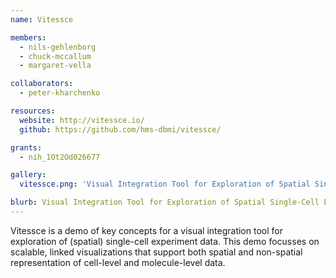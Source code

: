 ```yaml
---
name: Vitessce

members:
  - nils-gehlenborg
  - chuck-mccallum
  - margaret-vella

collaborators:
  - peter-kharchenko

resources:
  website: http://vitessce.io/
  github: https://github.com/hms-dbmi/vitessce/

grants:
  - nih_1Ot2Od026677

gallery:
  vitessce.png: 'Visual Integration Tool for Exploration of Spatial Single-Cell Experiments'

blurb: Visual Integration Tool for Exploration of Spatial Single-Cell Experiments
---
```


Vitessce is a demo of key concepts for a visual integration tool for exploration of (spatial) single-cell experiment data. This demo focusses on scalable, linked visualizations that support both spatial and non-spatial representation of cell-level and molecule-level data.
